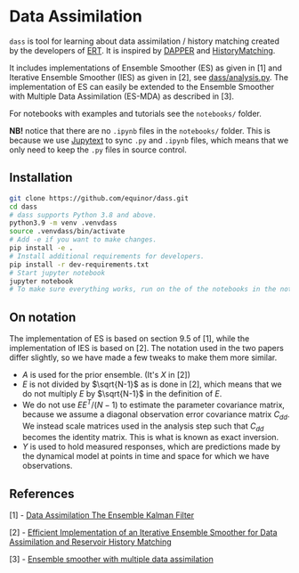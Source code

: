 # Data Assimilation

`dass` is tool for learning about data assimilation / history matching created by the developers of [ERT](https://github.com/equinor/ert).
It is inspired by [DAPPER](https://github.com/nansencenter/DAPPER) and [HistoryMatching](https://github.com/patnr/HistoryMatching).

It includes implementations of Ensemble Smoother (ES) as given in [1] and Iterative Ensemble Smoother (IES) as given in [2],
see [dass/analysis.py](dass/analysis.py).
The implementation of ES can easily be extended to the Ensemble Smoother with Multiple Data Assimilation (ES-MDA) as described in [3].

For notebooks with examples and tutorials see the `notebooks/` folder.

**NB!** notice that there are no `.ipynb` files in the `notebooks/` folder.
This is because we use [Jupytext](https://github.com/mwouts/jupytext) to sync `.py` and `.ipynb` files,
which means that we only need to keep the `.py` files in source control.

## Installation

```bash
git clone https://github.com/equinor/dass.git
cd dass
# dass supports Python 3.8 and above.
python3.9 -m venv .venvdass
source .venvdass/bin/activate
# Add -e if you want to make changes.
pip install -e .
# Install additional requirements for developers.
pip install -r dev-requirements.txt
# Start jupyter notebook
jupyter notebook
# To make sure everything works, run on the of the notebooks in the notebooks/ folder.
```

## On notation

The implementation of ES is based on section 9.5 of [1], while the implementation of IES is based on [2].
The notation used in the two papers differ slightly, so we have made a few tweaks to make them more similar.

- $A$ is used for the prior ensemble. (It's $X$ in [2])
- $E$ is not divided by $\sqrt{N-1}$ as is done in [2], which means that we do not multiply $E$ by $\sqrt{N-1}$ in the definition of $E$.
- We do not use $EE^T / (N-1)$ to estimate the parameter covariance matrix, because we assume a diagonal observation error covariance matrix $C_{dd}$.
We instead scale matrices used in the analysis step such that $C_{dd}$ becomes the identity matrix.
This is what is known as exact inversion.
- $Y$ is used to hold measured responses, which are predictions made by the dynamical model at points in time and space for which we have observations.

## References

[1] - [Data Assimilation
The Ensemble Kalman Filter](https://link.springer.com/book/10.1007/978-3-642-03711-5)

[2] - [Efficient Implementation of an Iterative Ensemble Smoother for Data Assimilation and Reservoir History Matching](https://www.frontiersin.org/articles/10.3389/fams.2019.00047/full)

[3] - [Ensemble smoother with multiple data assimilation](https://www.sciencedirect.com/science/article/pii/S0098300412000994)
